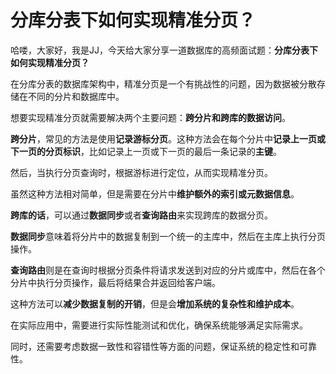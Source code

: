 # 分库分表下如何实现精准分页？

哈喽，大家好，我是JJ，今天给大家分享一道数据库的高频面试题：**分库分表下如何实现精准分页？**



在分库分表的数据库架构中，精准分页是一个有挑战性的问题，因为数据被分散存储在不同的分片和数据库中。



想要实现精准分页就需要解决两个主要问题：**跨分片和跨库的数据访问**。



**跨分片**，常见的方法是使用**记录游标分页**。这种方法会在每个分片中**记录上一页或下一页的分页标识**，比如记录上一页或下一页的最后一条记录的**主键**。



然后，当执行分页查询时，根据游标进行定位，从而实现精准分页。



虽然这种方法相对简单，但是需要在分片中**维护额外的索引或元数据信息**。



**跨库的话**，可以通过**数据同步**或者**查询路由**来实现跨库的数据分页。



**数据同步**意味着将分片中的数据复制到一个统一的主库中，然后在主库上执行分页操作。



**查询路由**则是在查询时根据分页条件将请求发送到对应的分片或库中，然后在各个分片中执行分页操作，最后将结果合并返回给客户端。



这种方法可以**减少数据复制的开销**，但是会**增加系统的复杂性和维护成本**。



在实际应用中，需要进行实际性能测试和优化，确保系统能够满足实际需求。



同时，还需要考虑数据一致性和容错性等方面的问题，保证系统的稳定性和可靠性。


